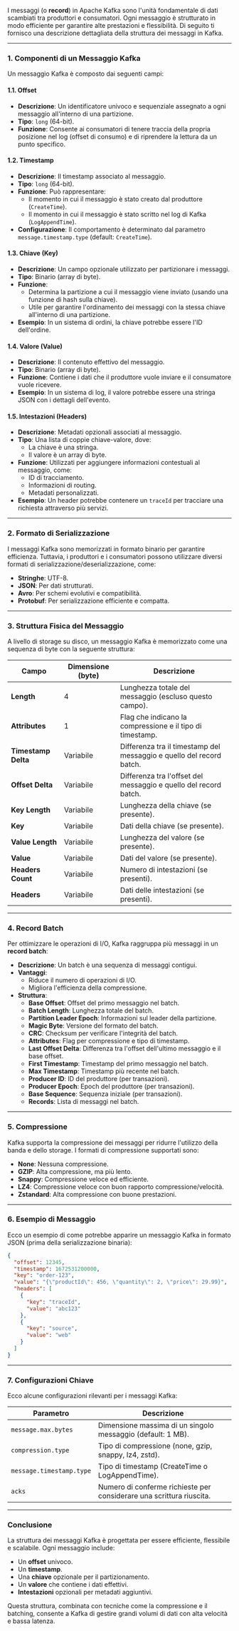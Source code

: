 I messaggi (o **record**) in Apache Kafka sono l'unità fondamentale di dati scambiati tra produttori e consumatori. Ogni messaggio è strutturato in modo efficiente per garantire alte prestazioni e flessibilità. Di seguito ti fornisco una descrizione dettagliata della struttura dei messaggi in Kafka.

---

### **1. Componenti di un Messaggio Kafka**
Un messaggio Kafka è composto dai seguenti campi:

#### **1.1. Offset**
- **Descrizione**: Un identificatore univoco e sequenziale assegnato a ogni messaggio all'interno di una partizione.
- **Tipo**: `long` (64-bit).
- **Funzione**: Consente ai consumatori di tenere traccia della propria posizione nel log (offset di consumo) e di riprendere la lettura da un punto specifico.

#### **1.2. Timestamp**
- **Descrizione**: Il timestamp associato al messaggio.
- **Tipo**: `long` (64-bit).
- **Funzione**: Può rappresentare:
  - Il momento in cui il messaggio è stato creato dal produttore (`CreateTime`).
  - Il momento in cui il messaggio è stato scritto nel log di Kafka (`LogAppendTime`).
- **Configurazione**: Il comportamento è determinato dal parametro `message.timestamp.type` (default: `CreateTime`).

#### **1.3. Chiave (Key)**
- **Descrizione**: Un campo opzionale utilizzato per partizionare i messaggi.
- **Tipo**: Binario (array di byte).
- **Funzione**:
  - Determina la partizione a cui il messaggio viene inviato (usando una funzione di hash sulla chiave).
  - Utile per garantire l'ordinamento dei messaggi con la stessa chiave all'interno di una partizione.
- **Esempio**: In un sistema di ordini, la chiave potrebbe essere l'ID dell'ordine.

#### **1.4. Valore (Value)**
- **Descrizione**: Il contenuto effettivo del messaggio.
- **Tipo**: Binario (array di byte).
- **Funzione**: Contiene i dati che il produttore vuole inviare e il consumatore vuole ricevere.
- **Esempio**: In un sistema di log, il valore potrebbe essere una stringa JSON con i dettagli dell'evento.

#### **1.5. Intestazioni (Headers)**
- **Descrizione**: Metadati opzionali associati al messaggio.
- **Tipo**: Una lista di coppie chiave-valore, dove:
  - La chiave è una stringa.
  - Il valore è un array di byte.
- **Funzione**: Utilizzati per aggiungere informazioni contestuali al messaggio, come:
  - ID di tracciamento.
  - Informazioni di routing.
  - Metadati personalizzati.
- **Esempio**: Un header potrebbe contenere un `traceId` per tracciare una richiesta attraverso più servizi.

---

### **2. Formato di Serializzazione**
I messaggi Kafka sono memorizzati in formato binario per garantire efficienza. Tuttavia, i produttori e i consumatori possono utilizzare diversi formati di serializzazione/deserializzazione, come:
- **Stringhe**: UTF-8.
- **JSON**: Per dati strutturati.
- **Avro**: Per schemi evolutivi e compatibilità.
- **Protobuf**: Per serializzazione efficiente e compatta.

---

### **3. Struttura Fisica del Messaggio**
A livello di storage su disco, un messaggio Kafka è memorizzato come una sequenza di byte con la seguente struttura:

| Campo               | Dimensione (byte) | Descrizione                                                                 |
|---------------------|-------------------|-----------------------------------------------------------------------------|
| **Length**          | 4                 | Lunghezza totale del messaggio (escluso questo campo).                      |
| **Attributes**      | 1                 | Flag che indicano la compressione e il tipo di timestamp.                   |
| **Timestamp Delta** | Variabile         | Differenza tra il timestamp del messaggio e quello del record batch.        |
| **Offset Delta**    | Variabile         | Differenza tra l'offset del messaggio e quello del record batch.            |
| **Key Length**      | Variabile         | Lunghezza della chiave (se presente).                                       |
| **Key**             | Variabile         | Dati della chiave (se presente).                                            |
| **Value Length**    | Variabile         | Lunghezza del valore (se presente).                                         |
| **Value**           | Variabile         | Dati del valore (se presente).                                              |
| **Headers Count**   | Variabile         | Numero di intestazioni (se presenti).                                       |
| **Headers**         | Variabile         | Dati delle intestazioni (se presenti).                                      |

---

### **4. Record Batch**
Per ottimizzare le operazioni di I/O, Kafka raggruppa più messaggi in un **record batch**:
- **Descrizione**: Un batch è una sequenza di messaggi contigui.
- **Vantaggi**:
  - Riduce il numero di operazioni di I/O.
  - Migliora l'efficienza della compressione.
- **Struttura**:
  - **Base Offset**: Offset del primo messaggio nel batch.
  - **Batch Length**: Lunghezza totale del batch.
  - **Partition Leader Epoch**: Informazioni sul leader della partizione.
  - **Magic Byte**: Versione del formato del batch.
  - **CRC**: Checksum per verificare l'integrità del batch.
  - **Attributes**: Flag per compressione e tipo di timestamp.
  - **Last Offset Delta**: Differenza tra l'offset dell'ultimo messaggio e il base offset.
  - **First Timestamp**: Timestamp del primo messaggio nel batch.
  - **Max Timestamp**: Timestamp più recente nel batch.
  - **Producer ID**: ID del produttore (per transazioni).
  - **Producer Epoch**: Epoch del produttore (per transazioni).
  - **Base Sequence**: Sequenza iniziale (per transazioni).
  - **Records**: Lista di messaggi nel batch.

---

### **5. Compressione**
Kafka supporta la compressione dei messaggi per ridurre l'utilizzo della banda e dello storage. I formati di compressione supportati sono:
- **None**: Nessuna compressione.
- **GZIP**: Alta compressione, ma più lento.
- **Snappy**: Compressione veloce ed efficiente.
- **LZ4**: Compressione veloce con buon rapporto compressione/velocità.
- **Zstandard**: Alta compressione con buone prestazioni.

---

### **6. Esempio di Messaggio**
Ecco un esempio di come potrebbe apparire un messaggio Kafka in formato JSON (prima della serializzazione binaria):

```json
{
  "offset": 12345,
  "timestamp": 1672531200000,
  "key": "order-123",
  "value": "{\"productId\": 456, \"quantity\": 2, \"price\": 29.99}",
  "headers": [
    {
      "key": "traceId",
      "value": "abc123"
    },
    {
      "key": "source",
      "value": "web"
    }
  ]
}
```

---

### **7. Configurazioni Chiave**
Ecco alcune configurazioni rilevanti per i messaggi Kafka:

| Parametro                  | Descrizione                                                                 |
|----------------------------|-----------------------------------------------------------------------------|
| `message.max.bytes`        | Dimensione massima di un singolo messaggio (default: 1 MB).                 |
| `compression.type`         | Tipo di compressione (none, gzip, snappy, lz4, zstd).                      |
| `message.timestamp.type`   | Tipo di timestamp (CreateTime o LogAppendTime).                            |
| `acks`                     | Numero di conferme richieste per considerare una scrittura riuscita.        |

---

### **Conclusione**
La struttura dei messaggi Kafka è progettata per essere efficiente, flessibile e scalabile. Ogni messaggio include:
- Un **offset** univoco.
- Un **timestamp**.
- Una **chiave** opzionale per il partizionamento.
- Un **valore** che contiene i dati effettivi.
- **Intestazioni** opzionali per metadati aggiuntivi.

Questa struttura, combinata con tecniche come la compressione e il batching, consente a Kafka di gestire grandi volumi di dati con alta velocità e bassa latenza.